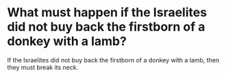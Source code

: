 # What must happen if the Israelites did not buy back the firstborn of a donkey with a lamb?

If the Israelites did not buy back the firstborn of a donkey with a lamb, then they must break its neck.
